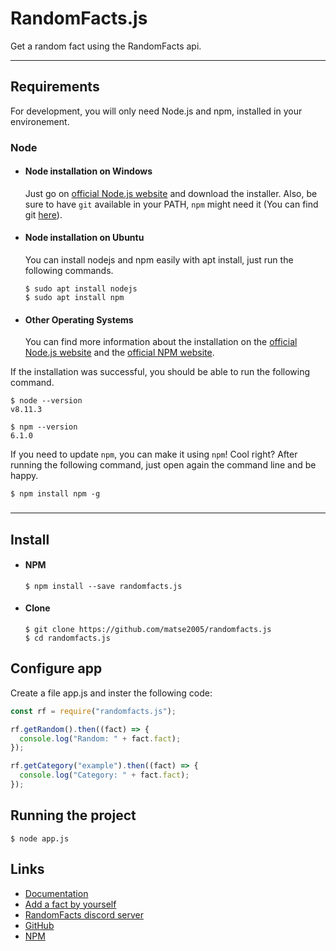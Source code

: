 # RandomFacts.js

Get a random fact using the RandomFacts api.

---

## Requirements

For development, you will only need Node.js and npm, installed in your environement.

### Node

- #### Node installation on Windows

  Just go on [official Node.js website](https://nodejs.org/) and download the installer.
  Also, be sure to have `git` available in your PATH, `npm` might need it (You can find git [here](https://git-scm.com/)).

- #### Node installation on Ubuntu

  You can install nodejs and npm easily with apt install, just run the following commands.

      $ sudo apt install nodejs
      $ sudo apt install npm

- #### Other Operating Systems
  You can find more information about the installation on the [official Node.js website](https://nodejs.org/) and the [official NPM website](https://npmjs.org/).

If the installation was successful, you should be able to run the following command.

    $ node --version
    v8.11.3

    $ npm --version
    6.1.0

If you need to update `npm`, you can make it using `npm`! Cool right? After running the following command, just open again the command line and be happy.

    $ npm install npm -g

###

---

## Install

- #### NPM

  ```console
  $ npm install --save randomfacts.js
  ```

- #### Clone

  ```console
  $ git clone https://github.com/matse2005/randomfacts.js
  $ cd randomfacts.js
  ```

## Configure app

Create a file app.js and inster the following code:

```javascript
const rf = require("randomfacts.js");

rf.getRandom().then((fact) => {
  console.log("Random: " + fact.fact);
});

rf.getCategory("example").then((fact) => {
  console.log("Category: " + fact.fact);
});
```

## Running the project

    $ node app.js

## Links

- [Documentation](https://docs.randomfacts.online/package/randomfact.js)
- [Add a fact by yourself](https://docs.randomfacts.online/)
- [RandomFacts discord server](https://discord.gg/2mxUZR7pc7)
- [GitHub](https://github.com/matse2005/randomfacts.js)
- [NPM](https://www.npmjs.com/package/randomfact.js)
